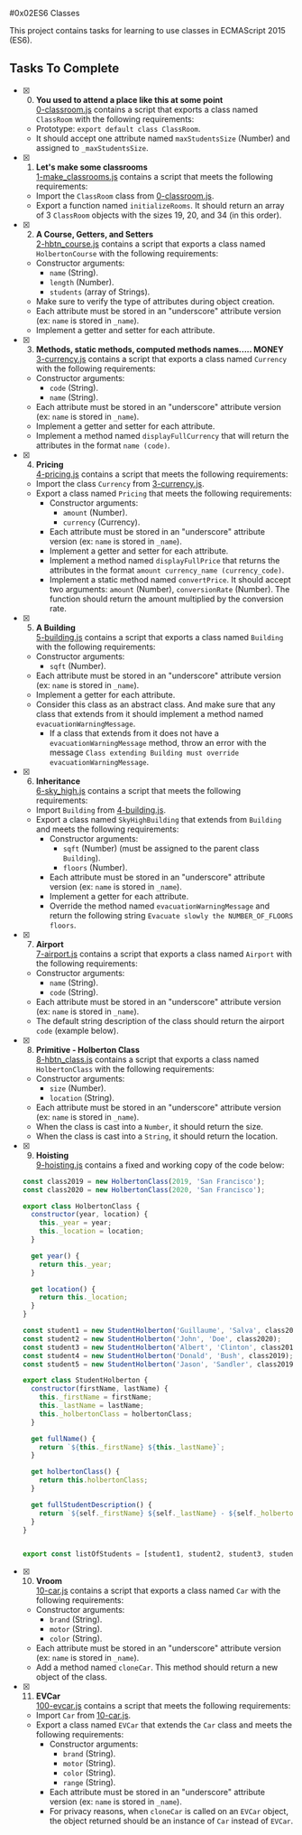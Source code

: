 #0x02ES6 Classes

This project contains tasks for learning to use classes in ECMAScript 2015 (ES6).

## Tasks To Complete

+ [x] 0. **You used to attend a place like this at some point**<br/>[0-classroom.js](0-classroom.js) contains a script that exports a class named `ClassRoom` with the following requirements:
  + Prototype: `export default class ClassRoom`.
  + It should accept one attribute named `maxStudentsSize` (Number) and assigned to `_maxStudentsSize`.

+ [x] 1. **Let's make some classrooms**<br/>[1-make_classrooms.js](1-make_classrooms.js) contains a script that meets the following requirements:
  + Import the `ClassRoom` class from [0-classroom.js](0-classroom.js).
  + Export a function named `initializeRooms`. It should return an array of 3 `ClassRoom` objects with the sizes 19, 20, and 34 (in this order).

+ [x] 2. **A Course, Getters, and Setters**<br/>[2-hbtn_course.js](2-hbtn_course.js) contains a script that exports a class named `HolbertonCourse` with the following requirements:
  + Constructor arguments:
    + `name` (String).
    + `length` (Number).
    + `students` (array of Strings).
  + Make sure to verify the type of attributes during object creation.
  + Each attribute must be stored in an "underscore" attribute version (ex: `name` is stored in `_name`).
  + Implement a getter and setter for each attribute.

+ [x] 3. **Methods, static methods, computed methods names..... MONEY**<br/>[3-currency.js](3-currency.js) contains a script that exports a class named `Currency` with the following requirements:
  + Constructor arguments:
    + `code` (String).
    + `name` (String).
  + Each attribute must be stored in an "underscore" attribute version (ex: `name` is stored in `_name`).
  + Implement a getter and setter for each attribute.
  + Implement a method named `displayFullCurrency` that will return the attributes in the format `name (code)`.

+ [x] 4. **Pricing**<br/>[4-pricing.js](4-pricing.js) contains a script that meets the following requirements:
  + Import the class `Currency` from [3-currency.js](3-currency.js).
  + Export a class named `Pricing` that meets the following requirements:
    + Constructor arguments:
      + `amount` (Number).
      + `currency` (Currency).
    + Each attribute must be stored in an "underscore" attribute version (ex: `name` is stored in `_name`).
    + Implement a getter and setter for each attribute.
    + Implement a method named `displayFullPrice` that returns the attributes in the format `amount currency_name (currency_code)`.
    + Implement a static method named `convertPrice`. It should accept two arguments: `amount` (Number), `conversionRate` (Number). The function should return the amount multiplied by the conversion rate.

+ [x] 5. **A Building**<br/>[5-building.js](5-building.js) contains a script that exports a class named `Building` with the following requirements:
  + Constructor arguments:
    + `sqft` (Number).
  + Each attribute must be stored in an "underscore" attribute version (ex: `name` is stored in `_name`).
  + Implement a getter for each attribute.
  + Consider this class as an abstract class. And make sure that any class that extends from it should implement a method named `evacuationWarningMessage`.
    + If a class that extends from it does not have a `evacuationWarningMessage` method, throw an error with the message `Class extending Building must override evacuationWarningMessage`.

+ [x] 6. **Inheritance**<br/>[6-sky_high.js](6-sky_high.js) contains a script that meets the following requirements:
  + Import `Building` from [4-building.js](4-building.js).
  + Export a class named `SkyHighBuilding` that extends from `Building` and meets the following requirements:
    + Constructor arguments:
      + `sqft` (Number) (must be assigned to the parent class `Building`).
      + `floors` (Number).
    + Each attribute must be stored in an "underscore" attribute version (ex: `name` is stored in `_name`).
    + Implement a getter for each attribute.
    + Override the method named `evacuationWarningMessage` and return the following string `Evacuate slowly the NUMBER_OF_FLOORS floors`.

+ [x] 7. **Airport**<br/>[7-airport.js](7-airport.js) contains a script that exports a class named `Airport` with the following requirements:
  + Constructor arguments:
    + `name` (String).
    + `code` (String).
  + Each attribute must be stored in an "underscore" attribute version (ex: `name` is stored in `_name`).
  + The default string description of the class should return the airport `code` (example below).

+ [x] 8. **Primitive - Holberton Class**<br/>[8-hbtn_class.js](8-hbtn_class.js) contains a script that exports a class named `HolbertonClass` with the following requirements:
  + Constructor arguments:
    + `size` (Number).
    + `location` (String).
  + Each attribute must be stored in an "underscore" attribute version (ex: `name` is stored in `_name`).
  + When the class is cast into a `Number`, it should return the size.
  + When the class is cast into a `String`, it should return the location.

+ [x] 9. **Hoisting**<br/>[9-hoisting.js](9-hoisting.js) contains a fixed and working copy of the code below:
  ```js
  const class2019 = new HolbertonClass(2019, 'San Francisco');
  const class2020 = new HolbertonClass(2020, 'San Francisco');

  export class HolbertonClass {
    constructor(year, location) {
      this._year = year;
      this._location = location;
    }

    get year() {
      return this._year;
    }

    get location() {
      return this._location;
    }
  }

  const student1 = new StudentHolberton('Guillaume', 'Salva', class2020);
  const student2 = new StudentHolberton('John', 'Doe', class2020);
  const student3 = new StudentHolberton('Albert', 'Clinton', class2019);
  const student4 = new StudentHolberton('Donald', 'Bush', class2019);
  const student5 = new StudentHolberton('Jason', 'Sandler', class2019);

  export class StudentHolberton {
    constructor(firstName, lastName) {
      this._firstName = firstName;
      this._lastName = lastName;
      this._holbertonClass = holbertonClass;
    }

    get fullName() {
      return `${this._firstName} ${this._lastName}`;
    }

    get holbertonClass() {
      return this.holbertonClass;
    }

    get fullStudentDescription() {
      return `${self._firstName} ${self._lastName} - ${self._holbertonClass.year} - ${self._holbertonClass.location}`;
    }
  }


  export const listOfStudents = [student1, student2, student3, student4, student5];
  ```

+ [x] 10. **Vroom**<br/>[10-car.js](10-car.js) contains a script that exports a class named `Car` with the following requirements:
  + Constructor arguments:
    + `brand` (String).
    + `motor` (String).
    + `color` (String).
  + Each attribute must be stored in an "underscore" attribute version (ex: `name` is stored in `_name`).
  + Add a method named `cloneCar`. This method should return a new object of the class.

+ [x] 11. **EVCar**<br/>[100-evcar.js](100-evcar.js) contains a script that meets the following requirements:
  + Import `Car` from [10-car.js](10-car.js).
  + Export a class named `EVCar` that extends the `Car` class and meets the following requirements:
    + Constructor arguments:
      + `brand` (String).
      + `motor` (String).
      + `color` (String).
      + `range` (String).
    + Each attribute must be stored in an "underscore" attribute version (ex: `name` is stored in `_name`).
    + For privacy reasons, when `cloneCar` is called on an `EVCar` object, the object returned should be an instance of `Car` instead of `EVCar`.
